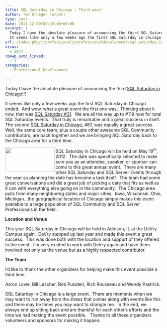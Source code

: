 ```yaml
---
title: SQL Saturday in Chicago – Third year!
author: Ted Krueger (onpnt)
type: post
date: 2011-12-09T00:15:00+00:00
excerpt: |
  Today I have the absolute pleasure of announcing the third SQL Saturday in Chicago!!!
  It seems like only a few weeks ago the first SQL Saturday in Chicago ended.  And wow, what a great event the first one was.  Thinking about it now, that was SQL Satur&hellip;
url: /index.php/itprofessionals/professionaldevelopment/sql-saturday-in-chicago-third/
views:
  - 5247
rp4wp_auto_linked:
  - 1
categories:
  - Professional Development

---
```

Today I have the absolute pleasure of announcing the third [SQL Saturday in Chicago][1]!!!

It seems like only a few weeks ago the first SQL Saturday in Chicago ended.  And wow, what a great event the first one was.  Thinking about it now, that was [SQL Saturday #31][2].  We are all the way up to #119 now for total SQL Saturday events.  That truly is remarkable and a great success in itself.  The second [SQL Saturday in Chicago][3], #67, was equally a great success.  Well, the same core team, plus a couple other awesome SQL Community contributors, are back together and we are bringing SQL Saturday back to the Chicago area for a third time.

<div class="image_block">
  <a href="/wp-content/uploads/blogs/ITProfessionals/-10.png?mtime=1323394324"><img alt="" src="/wp-content/uploads/blogs/ITProfessionals/-10.png?mtime=1323394324" width="159" height="77" align="left" /></a>
</div>

SQL Saturday in Chicago will be held on May 19<sup>th</sup>, 2012.  The date was specifically selected to make sure you as an attendee, speaker, or sponsor can come to this great annual event.  There are many other SQL Saturday and SQL Server Events through the year so planning the date has become a task itself.  The team had some great conversations and did a great job of picking a date that fits as well as it can with everything else going on in the community.  The Chicago area pulls from many neighboring states and major cities.  Iowa, Wisconsin, Ohio, Michigan…the geographical location of Chicago simply makes this event available to a large population of SQL Community and SQL Server Professionals in the field.

**Location and Venue**

This year SQL Saturday in Chicago will be held in Addison, IL at the DeVry Campus again.  DeVry stepped up last year and made this event a great success.  This was done both with the location and support of they offered to the event.  I’m very excited to work with DeVry again and have them involved not only as the venue but as a highly respected contributor.

**The Team**

I’d like to thank the other organizers for helping make this event possible a third time.

Aaron Lowe, Bill Lescher, Bob Pusateri, Rich Rousseau and Wendy Pastrick.

SQL Saturday in Chicago is a large event.  There are moments when we may want to run away from the stress that comes along with events like this and there may be times you may want to strangle me.  In the end, we always end up sitting back and are thankful for each other’s efforts and the time we had making the event possible.   Thanks to all these organizers volunteers and sponsors for making it happen.

 [1]: http://www.sqlsaturday.com/119/eventhome.aspx
 [2]: http://www.sqlsaturday.com/31/eventhome.aspx
 [3]: http://www.sqlsaturday.com/67/eventhome.aspx